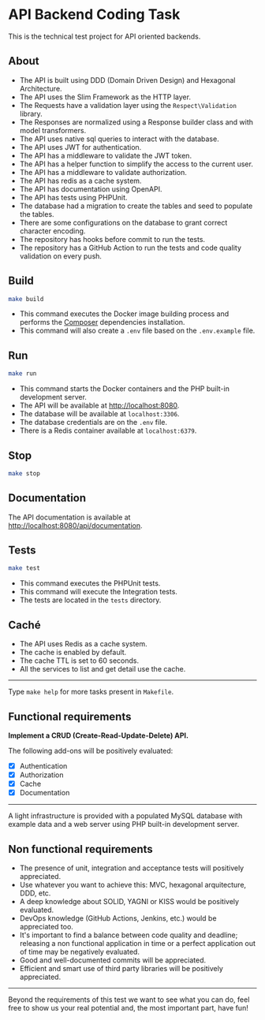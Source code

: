 # API Backend Coding Task

This is the technical test project for API oriented backends.

## About

- The API is built using DDD (Domain Driven Design) and Hexagonal Architecture.
- The API uses the Slim Framework as the HTTP layer.
- The Requests have a validation layer using the `Respect\Validation` library.
- The Responses are normalized using a Response builder class and with model transformers.
- The API uses native sql queries to interact with the database.
- The API uses JWT for authentication.
- The API has a middleware to validate the JWT token.
- The API has a helper function to simplify the access to the current user.
- The API has a middleware to validate authorization.
- The API has redis as a cache system.
- The API has documentation using OpenAPI.
- The API has tests using PHPUnit.
- The database had a migration to create the tables and seed to populate the tables.
- There are some configurations on the database to grant correct character encoding.
- The repository has hooks before commit to run the tests.
- The repository has a GitHub Action to run the tests and code quality validation on every push.

## Build

```bash
make build
```

- This command executes the Docker image building process and performs the [Composer](https://getcomposer.org) dependencies installation.
- This command will also create a `.env` file based on the `.env.example` file.

## Run

```bash
make run
```
- This command starts the Docker containers and the PHP built-in development server.
- The API will be available at [http://localhost:8080](http://localhost:8080).
- The database will be available at `localhost:3306`.
- The database credentials are on the `.env` file.
- There is a Redis container available at `localhost:6379`.

## Stop

```bash
make stop
```

## Documentation

The API documentation is available at [http://localhost:8080/api/documentation](http://localhost:8080/api/documentation).

## Tests

```bash
make test
```

- This command executes the PHPUnit tests.
- This command will execute the Integration tests.
- The tests are located in the `tests` directory.

## Caché

- The API uses Redis as a cache system.
- The cache is enabled by default.
- The cache TTL is set to 60 seconds.
- All the services to list and get detail use the cache.

---

Type `make help` for more tasks present in `Makefile`.

## Functional requirements

**Implement a CRUD (Create-Read-Update-Delete) API.**

The following add-ons will be positively evaluated:

- [x] Authentication
- [x] Authorization
- [x] Cache
- [x] Documentation

---

A light infrastructure is provided with a populated MySQL database with example data and a web server using PHP built-in development server.

## Non functional requirements

- The presence of unit, integration and acceptance tests will positively appreciated.
- Use whatever you want to achieve this: MVC, hexagonal arquitecture, DDD, etc.
- A deep knowledge about SOLID, YAGNI or KISS would be positively evaluated.
- DevOps knowledge (GitHub Actions, Jenkins, etc.) would be appreciated too.
- It's important to find a balance between code quality and deadline; releasing a non functional application in time or a perfect application out of time may be negatively evaluated.
- Good and well-documented commits will be appreciated.
- Efficient and smart use of third party libraries will be positively appreciated.

---

Beyond the requirements of this test we want to see what you can do, feel free to show us your real potential and, the
most important part, have fun!

